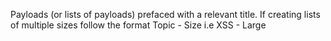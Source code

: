Payloads (or lists of payloads) prefaced with a relevant title. If creating lists of multiple sizes follow the format Topic - Size i.e XSS - Large
